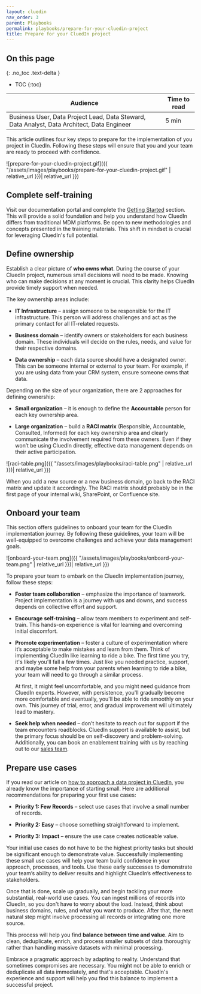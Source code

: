 ```yaml
---
layout: cluedin
nav_order: 3
parent: Playbooks
permalink: playbooks/prepare-for-your-cluedin-project
title: Prepare for your CluedIn project
---
```

## On this page
{: .no_toc .text-delta }
- TOC
{:toc}

| Audience | Time to read |
|--|--|
| Business User, Data Project Lead, Data Steward, Data Analyst, Data Architect, Data Engineer | 5 min |

This article outlines four key steps to prepare for the implementation of you project in CluedIn. Following these steps will ensure that you and your team are ready to proceed with confidence.

![prepare-for-your-cluedin-project.gif]({{ "/assets/images/playbooks/prepare-for-your-cluedin-project.gif" | relative_url }})| relative_url }})

## Complete self-training

Visit our documentation portal and complete the [Getting Started](/getting-started) section. This will provide a solid foundation and help you understand how CluedIn differs from traditional MDM platforms. Be open to new methodologies and concepts presented in the training materials. This shift in mindset is crucial for leveraging CluedIn's full potential.

## Define ownership

Establish a clear picture of **who owns what**. During the course of your CluedIn project, numerous small decisions will need to be made. Knowing who can make decisions at any moment is crucial. This clarity helps CluedIn provide timely support when needed.

The key ownership areas include:

- **IT Infrastructure** – assign someone to be responsible for the IT infrastructure. This person will address challenges and act as the primary contact for all IT-related requests.

- **Business domain** – identify owners or stakeholders for each business domain. These individuals will decide on the rules, needs, and value for their respective domains.

- **Data ownership** – each data source should have a designated owner. This can be someone internal or external to your team. For example, if you are using data from your CRM system, ensure someone owns that data.

Depending on the size of your organization, there are 2 approaches for defining ownership:

- **Small organization** – it is enough to define the **Accountable** person for each key ownership area.

- **Large organization** – build a **RACI matrix** (Responsible, Accountable, Consulted, Informed) for each key ownership area and clearly communicate the involvement required from these owners. Even if they won’t be using CluedIn directly, effective data management depends on their active participation.

![raci-table.png]({{ "/assets/images/playbooks/raci-table.png" | relative_url }})| relative_url }})

When you add a new source or a new business domain, go back to the RACI matrix and update it accordingly. The RACI matrix should probably be in the first page of your internal wiki, SharePoint, or Confluence site.

## Onboard your team

This section offers guidelines to onboard your team for the CluedIn implementation journey. By following these guidelines, your team will be well-equipped to overcome challenges and achieve your data management goals.

![onboard-your-team.png]({{ "/assets/images/playbooks/onboard-your-team.png" | relative_url }})| relative_url }})

To prepare your team to embark on the CluedIn implementation journey, follow these steps:

- **Foster team collaboration** – emphasize the importance of teamwork. Project implementation is a journey with ups and downs, and success depends on collective effort and support.

- **Encourage self-training** – allow team members to experiment and self-train. This hands-on experience is vital for learning and overcoming initial discomfort.

- **Promote experimentation** – foster a culture of experimentation where it’s acceptable to make mistakes and learn from them. Think of implementing CluedIn like learning to ride a bike. The first time you try, it's likely you'll fall a few times. Just like you needed practice, support, and maybe some help from your parents when learning to ride a bike, your team will need to go through a similar process.

    At first, it might feel uncomfortable, and you might need guidance from CluedIn experts. However, with persistence, you'll gradually become more comfortable and eventually, you'll be able to ride smoothly on your own. This journey of trial, error, and gradual improvement will ultimately lead to mastery.

- **Seek help when needed** – don’t hesitate to reach out for support if the team encounters roadblocks. CluedIn support is available to assist, but the primary focus should be on self-discovery and problem-solving. Additionally, you can book an enablement training with us by reaching out to our [sales team](https://www.cluedin.com/discovery-call).

## Prepare use cases

If you read our article on [how to approach a data project in CluedIn](/playbooks/how-to-approach-your-cluedin-project), you already know the importance of starting small. Here are additional recommendations for preparing your first use cases:

- **Priority 1: Few Records** – select use cases that involve a small number of records.

- **Priority 2: Easy** – choose something straightforward to implement.

- **Priority 3: Impact** – ensure the use case creates noticeable value.

Your initial use cases do not have to be the highest priority tasks but should be significant enough to demonstrate value. Successfully implementing these small use cases will help your team build confidence in your approach, processes, and tools. Use these early successes to demonstrate your team’s ability to deliver results and highlight CluedIn’s effectiveness to stakeholders.

Once that is done, scale up gradually, and begin tackling your more substantial, real-world use cases. You can ingest millions of records into CluedIn, so you don't have to worry about the load. Instead, think about business domains, rules, and what you want to produce. After that, the next natural step might involve processing all records or integrating one more source.

This process will help you find **balance between time and value**. Aim to clean, deduplicate, enrich, and process smaller subsets of data thoroughly rather than handling massive datasets with minimal processing.

Embrace a pragmatic approach by adapting to reality. Understand that sometimes compromises are necessary. You might not be able to enrich or deduplicate all data immediately, and that's acceptable. CluedIn's experience and support will help you find this balance to implement a successful project.
